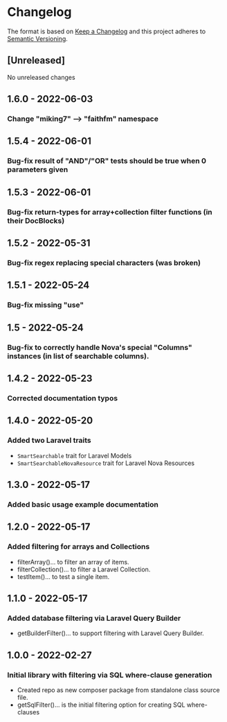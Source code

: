 # Changelog

The format is based on [Keep a Changelog](http://keepachangelog.com/en/1.0.0/)
and this project adheres to [Semantic Versioning](http://semver.org/spec/v2.0.0.html).

## [Unreleased]

No unreleased changes

## 1.6.0 - 2022-06-03

### Change "miking7" --> "faithfm" namespace

## 1.5.4 - 2022-06-01

### Bug-fix result of "AND"/"OR" tests should be true when 0 parameters given

## 1.5.3 - 2022-06-01

### Bug-fix return-types for array+collection filter functions (in their DocBlocks)

## 1.5.2 - 2022-05-31

### Bug-fix regex replacing special characters (was broken)

## 1.5.1 - 2022-05-24

### Bug-fix missing "use"

## 1.5 - 2022-05-24

### Bug-fix to correctly handle Nova's special "Columns" instances (in list of searchable columns).

## 1.4.2 - 2022-05-23

### Corrected documentation typos

## 1.4.0 - 2022-05-20

### Added two Laravel traits

* `SmartSearchable` trait for Laravel Models
* `SmartSearchableNovaResource` trait for Laravel Nova Resources

## 1.3.0 - 2022-05-17

### Added basic usage example documentation

## 1.2.0 - 2022-05-17

### Added filtering for arrays and Collections

* filterArray()...      to filter an array of items.
* filterCollection()... to filter a Laravel Collection.
* testItem()...         to test a single item.

## 1.1.0 - 2022-05-17

### Added database filtering via Laravel Query Builder

* getBuilderFilter()... to support filtering with Laravel Query Builder.

## 1.0.0 - 2022-02-27

### Initial library with filtering via SQL where-clause generation

* Created repo as new composer package from standalone class source file.
* getSqlFilter()... is the initial filtering option for creating SQL where-clauses
